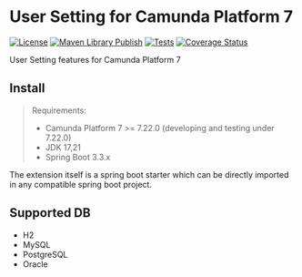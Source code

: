 # User Setting for Camunda Platform 7
[![License](https://img.shields.io/badge/License-Apache%202.0-yellowgreen.svg)](https://www.apache.org/licenses/LICENSE-2.0)
[![Maven Library Publish](https://github.com/orion-automation/user-setting/actions/workflows/sonatype-publish.yml/badge.svg)](https://github.com/orion-automation/user-setting/actions/workflows/sonatype-publish.yml)
[![Tests](https://github.com/orion-automation/user-setting/actions/workflows/push-trigger.yml/badge.svg)](https://github.com/orion-automation/user-setting/actions/workflows/push-trigger.yml)
[![Coverage Status](https://img.shields.io/codecov/c/github/orion-automation/user-setting.svg)](https://codecov.io/gh/orion-automation/user-setting/tree/main)

User Setting features for Camunda Platform 7

## Install

> Requirements:
> * Camunda Platform 7 >= 7.22.0 (developing and testing under 7.22.0)
> * JDK 17,21
> * Spring Boot 3.3.x

The extension itself is a spring boot starter which can be directly imported in any compatible spring boot project.

## Supported DB

* H2
* MySQL
* PostgreSQL
* Oracle
